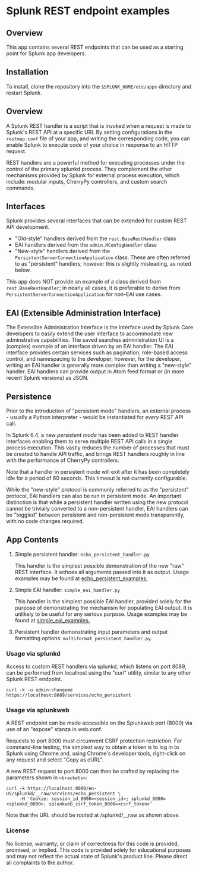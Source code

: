 # Splunk REST endpoint examples

## Overview
This app contains several REST endpoints that can be used as a starting point for Splunk app developers.

## Installation

To install, clone the repository into the `$SPLUNK_HOME/etc/apps` directory and restart Splunk.

## Overview

A Splunk REST handler is a script that is invoked when a request is made to Splunk's REST API at a specific URI. 
By setting configurations in the `restmap.conf` file of your app, and writing the corresponding code, you can 
enable Splunk to execute code of your choice in response to an HTTP request.

REST handlers are a powerful method for executing processes under the control of the primary splunkd process. They 
complement the other mechanisms provided by Splunk for external process execution, which include: modular inputs, 
CherryPy controllers, and custom search commands.

## Interfaces

Splunk provides several interfaces that can be extended for custom REST API development.

- "Old-style" handlers derived from the `rest.BaseRestHandler` class
- EAI handlers derived from the `admin.MConfigHandler` class
- "New-style" handlers derived from the `PersistentServerConnectionApplication` class. These are often referred to as 
  "persistent" handlers; however this is slightly misleading, as noted below.

This app does NOT provide an example of a class derived from `rest.BaseRestHandler`; in nearly all cases, it is 
preferable to derive from `PersistentServerConnectionApplication` for non-EAI use cases.

## EAI (Extensible Administration Interface)
The Extensible Administration Interface is the interface used by Splunk Core developers to easily extend the user 
interface to accommodate new adminstrative capabilities. The saved searches administration UI is a (complex) example of 
an interface driven by an EAI handler. The EAI interface provides certain services such as pagination, role-based access 
control, and namespacing to the developer; however, for the developer, writing an EAI handler is generally more complex 
than writing a "new-style" handler. EAI handlers can provide output in Atom feed format or (in more recent Splunk versions)
as JSON.

## Persistence

Prior to the introduction of "persistent mode" handlers, an external process - usually a Python interpreter - would be 
instantiated for *every* REST API call.

In Splunk 6.4, a new *persistent mode* has been added to REST handler interfaces enabling them to serve multiple REST 
API calls in a single process execution. This vastly reduces the number of processes that must be created to handle 
API traffic, and brings REST handlers roughly in line with the performance of CherryPy controllers.

Note that a handler in persistent mode will exit after it has been completely idle for a period of 60 seconds. This 
timeout is not currently configurable.

While the "new-style" protocol is commonly referred to as the "persistent" protocol, EAI handlers can also be run in 
persistent mode. An important distinction is that while a persistent handler written using the new protocol cannot be 
trivially converted to a non-persistent handler, EAI handlers can be "toggled" between persistent and non-persistent 
mode transparently, with no code changes required.


## App Contents
1. Simple persistent handler: `echo_persistent_handler.py`

	This handler is the simplest possible demonstration of the new "raw"
	REST interface. It echoes all arguments passed into it as output.
	Usage examples may be found at [echo_persistent_examples.](doc/echo_persistent_examples.md)

2. Simple EAI handler: `simple_eai_handler.py`

	This handler is the simplest possible EAI handler, provided solely
	for the purpose of demonstrating the mechanism for populating EAI
	output. It is unlikely to be useful for any serious purpose. Usage
	examples may be found at [simple_eai_examples.](doc/simple_eai_examples.md)

3. Persistent handler demonstrating input parameters and output
	formatting options: `multiformat_persistent_handler.py`.

### Usage via splunkd

Access to custom REST handlers via splunkd, which listens on port 8089, can be performed from localhost using the "curl"
utility, similar to any other Splunk REST endpoint.

```
curl -k -u admin:changeme https://localhost:8089/services/echo_persistent
```

### Usage via splunkweb

A REST endpoint can be made accessible on the Splunkweb port (8000) via use of an "expose" stanza in web.conf.

Requests to port 8000 must circumvent CSRF protection restriction. For command-line testing, the simplest way to obtain
a token is to log in to Splunk using Chrome and, using Chrome's developer tools, right-click on any request and select 
"Copy as cURL".

A new REST request to port 8000 can then be crafted by replacing the parameters shown in `<brackets>`:

```
curl -k https://localhost:8000/en-US/splunkd/__raw/services/echo_persistent \
     -H 'Cookie: session_id_8000=<session_id>; splunkd_8000=<splunkd_8000>; splunkweb_csrf_token_8000=<csrf_token>'
```

Note that the URL should be rooted at /splunkd/__raw as shown above.

### License

No license, warranty, or claim of correctness for this code is provided, promised, or implied. This code is provided solely
for educational purposes and may not reflect the actual state of Splunk's product line. Please direct all complaints to the
author.
